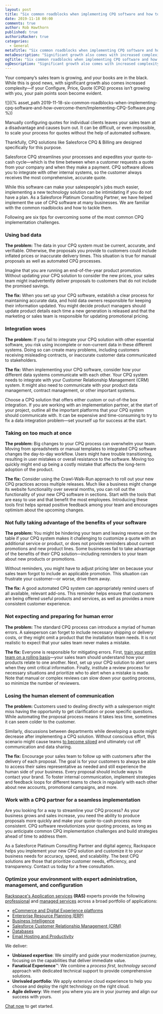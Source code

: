 ```yaml
---
layout: post
title: "Six common roadblocks when implementing CPQ software and how to overcome them"
date: 2019-11-18 00:00
comments: true
author: Rob Hawthorn
published: true
authorisRacker: true
categories:
  - General
metaTitle: "Six common roadblocks when implementing CPQ software and how to overcome them"
metaDescription: "Significant growth also comes with increased complexity&mdash;if your Configure, Price, Quote (CPQ) process isn’t growing with you, your pain points soon become evident."
ogTitle: "Six common roadblocks when implementing CPQ software and how to overcome them""
ogDescription: "Significant growth also comes with increased complexity&mdash;if your Configure, Price, Quote (CPQ) process isn’t growing with you, your pain points soon become evident."
---
```


Your company’s sales team is growing, and your books are in the black. While this is good news, with significant growth also comes increased complexity&mdash;if your Configure, Price, Quote (CPQ) process isn’t growing with you, your pain points soon become evident. 
<!-- more -->

![]({% asset_path 2019-11-18-six-common-roadblocks-when-implementing-cpq-software-and-how-overcome-them/Implementing-CPQ-Software.png %})


Manually configuring quotes for individual clients leaves your sales team at a disadvantage and causes burn out. It can be difficult, or even impossible, to scale your process for quotes without the help of automated software. 

Thankfully, CPQ solutions like Salesforce CPQ & Billing are designed specifically for this purpose.

Salesforce CPQ streamlines your processes and expedites your quote-to-cash cycle&mdash;which is the time between when a customer requests a quote from your company and when they make a payment. CPQ software allows you to integrate with other internal systems, so the customer always receives the most comprehensive, accurate quote. 

While this software can make your salespeople's jobs much easier, implementing a new technology solution can be intimidating if you do not have a plan. As a Salesforce Platinum Consulting Partner, we have helped implement the use of CPQ software at many businesses. We are familiar with the common roadblocks and how to tackle them. 

Following are six tips for overcoming some of the most common CPQ implementation challenges.

### Using bad data

**The problem:** The data in your CPQ system must be current, accurate, and verifiable. Otherwise, the proposals you provide to customers could include inflated prices or inaccurate delivery times. This situation is true for manual proposals as well as automated CPQ processes.

Imagine that you are running an end-of-the-year product promotion. Without updating your CPQ solution to consider the new prices, your sales team might inadvertently deliver proposals to customers that do not include the promised savings. 

**The fix:** When you set up your CPQ software, establish a clear process for maintaining accurate data, and hold data owners responsible for keeping their information updated. You might decide product managers should update product details each time a new generation is released and that the marketing or sales team is responsible for updating promotional pricing. 

###  Integration woes

**The problem:** If you fail to integrate your CPQ solution with other essential software, you risk using incomplete or non-current data in these different systems. Doing so can create many problems, including customers receiving misleading contracts, or inaccurate customer data communicated to stakeholders.

**The fix:** When implementing your CPQ software, consider how your different data systems communicate with each other. Your CPQ system needs to integrate with your Customer Relationship Management (CRM) system. It might also need to communicate with your product data management, contract management, or other important systems. 

Choose a CPQ solution that offers either custom or out-of-the box integration. If you are working with an implementation partner, at the start of your project, outline all the important platforms that your CPQ system should communicate with. It can be expensive and time-consuming to try to fix a data integration problem&mdash;set yourself up for success at the start. 

### Taking on too much at once

**The problem:** Big changes to your CPQ process can overwhelm your team. Moving from spreadsheets or manual templates to integrated CPQ software changes the day-to-day workflow. Users might have trouble transitioning, resulting in user mistakes or overall resistance to the software. Moving too quickly might end up being a costly mistake that affects the long-term adoption of the product. 

**The fix:** Consider using the Crawl-Walk-Run approach to roll out your new CPQ practices across multiple releases. Much like a business might change its website functionality over several months, you can roll out the functionality of your new CPQ software in sections. Start with the tools that are easy to use and that benefit the most employees. Introducing these tools first helps spread positive feedback among your team and encourages optimism about the upcoming changes.

### Not fully taking advantage of the benefits of your software

**The problem:** You might be hindering your team and leaving revenue on the table if your CPQ system makes it challenging to customize a quote with an additional service or product, or does not provide reminders about current promotions and new product lines. Some businesses fail to take advantage of the benefits of their CPQ solution&mdash;including reminders to your team about new products or promotions. 

Without reminders, you might have to adjust pricing later on because your sales team forgot to include an applicable promotion. This situation can frustrate your customer&mdash;or worse, drive them away.

**The fix:**  A good automated CPQ system can appropriately remind users of all available, relevant add-ons. This reminder helps ensure that customers are being offered useful products and services, as well as provides a more consistent customer experience. 

### Not expecting and preparing for human error

**The problem:** The standard CPQ process can introduce a myriad of human errors. A salesperson can forget to include necessary shipping or delivery costs, or they might omit a product that the installation team needs. It is not realistic to expect that your sales team never makes a mistake.

**The fix:** Everyone is responsible for mitigating errors. First, [train your entire team on a rolling basis](https://www.business.com/articles/empower-your-team-technology-top-to-bottom/)&mdash;your sales team should understand how your products relate to one another. Next, set up your CPQ solution to alert users when they omit critical information. Finally, institute a review process for necessary situations and prioritize who to alert when a mistake is made. Note that manual or complex reviews can slow down your quoting process, so minimize the number of reviewers.

### Losing the human element of communication

**The problem:** Customers used to dealing directly with a salesperson might miss having the opportunity to get clarification or pose specific questions. While automating the proposal process means it takes less time, sometimes it can seem colder to the customer.

Similarly, discussions between departments while developing a quote might decrease after implementing a CPQ solution. Without conscious effort, this scenario might cause teams [to become siloed](https://martechseries.com/mts-insights/guest-authors/dont-let-data-silos-downfall/) and ultimately cut off communication and data sharing.

**The fix:** Encourage your sales team to follow up with customers after the delivery of each proposal. The goal is for your customers to always be able to access their sales representative as needed and still experience the human side of your business. Every proposal should include ways to contact your brand. To foster internal communication, implement strategies and feedback loops for different teams to check in regularly with each other about new accounts, promotional campaigns, and more.

### Work with a CPQ partner for a seamless implementation

Are you looking for a way to streamline your CPQ process? As your business grows and sales increase, you need the ability to produce proposals more quickly and make your quote-to-cash process more consistent. CPQ software revolutionizes your quoting process, as long as you anticipate common CPQ implementation challenges and build strategies ahead of time to address them. 

As a Salesforce Platinum Consulting Partner and digital agency, Rackspace helps you implement your new CPQ solution and customize it to your business needs for accuracy, speed, and scalability. The best CPQ solutions are those that prioritize customer needs, efficiency, and transparency. Contact us today for a free consultation. 

### Optimize your environment with expert administration, management, and configuration

[Rackspace's Application services](https://www.rackspace.com/application-management/managed-services)
**(RAS)** experts provide the following [professional](https://www.rackspace.com/application-management/professional-services)
and
[managed services](https://www.rackspace.com/application-management/managed-services) across
a broad portfolio of applications:

- [eCommerce and Digital Experience platforms](https://www.rackspace.com/ecommerce-digital-experience)
- [Enterprise Resource Planning (ERP)](https://www.rackspace.com/erp)
- [Business Intelligence](https://www.rackspace.com/business-intelligence)
- [Salesforce Customer Relationship Management (CRM)](https://www.rackspace.com/salesforce-managed-services)
- [Databases](https://www.rackspace.com/dba-services)
- [Email Hosting and Productivity](https://www.rackspace.com/email-hosting)

We deliver:

- **Unbiased expertise**: We simplify and guide your modernization journey,
focusing on the capabilities that deliver immediate value.
- **Fanatical Experience**&trade;: We combine a *process first, technology second*
approach with dedicated technical support to provide comprehensive solutions.
- **Unrivaled portfolio**: We apply extensive cloud experience to help you
choose and deploy the right technology on the right cloud.
- **Agile delivery**: We meet you where you are in your journey and align
our success with yours.

[Chat now](https://www.rackspace.com/#chat) to get started.
